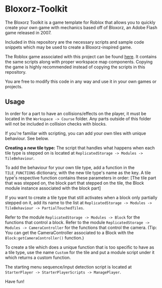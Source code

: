 # Bloxorz-Toolkit
The Bloxorz Toolkit is a game template for Roblox that allows you to quickly create your own game with mechanics based off of Bloxorz, an Adobe Flash game released in 2007.

Included in this repository are the necessary scripts and sample code snippets which may be used to create a Bloxorz-inspired game.

The Roblox game associated with this project can be found [here](https://www.roblox.com/games/14268535014/Bloxorz-Toolkit-Uncopylocked). It contains the same scripts along with proper workspace map components. Copying the game is highly recommended instead of copying the scripts in this repository.

You are free to modify this code in any way and use it in your own games or projects.
## Usage
In order for a part to have an collisions/effects on the player, it must be located in the `Workspace -> Course` folder. Any parts outside of this folder will not be included in collision checks with blocks.

If you're familiar with scripting, you can add your own tiles with unique behaviour. See below.

**Creating a new tile type:**
The script that handles what happens when each tile type is stepped on is located at `ReplicatedStorage -> Modules -> TileBehaviour`.

To add the behaviour for your own tile type, add a function in the `TILE_FUNCTIONS` dictionary, with the new tile type's name as the key.
A tile type's respective function contains these parameters in order:
\[The tile part that was stepped on, the block part that stepped on the tile, the Block module instance associated with the block part]

If you want to create a tile type that still activates when a block only partially stepped on it, add its name to the list at `ReplicatedStorage -> Modules -> TileBehaviour -> PartialTouchedTiles`.

Refer to the module `ReplicatedStorage -> Modules -> Block` for the functions that control a block.
Refer to the module `ReplicatedStorage -> Modules -> CameraController` for the functions that control the camera.
(Tip: You can get the CameraController associated to a Block with the `Block:getCameraController()` function.)

To create a tile which does a unique function that is too specific to have as a tile type, use the name `Custom` for the tile and put a module script under it which returns a custom function.

The starting menu sequence/input detection script is located at `StarterPlayer -> StarterPlayerScripts -> ManagePlayer`.

Have fun!
